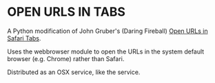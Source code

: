 OPEN URLS IN TABS
=================

A Python modification of John Gruber's (Daring Fireball) [Open URLs in Safari Tabs](http://daringfireball.net/2010/08/open_urls_in_safari_tabs).

Uses the webbrowser module to open the URLs in the system default browser (e.g.
Chrome) rather than Safari. 

Distributed as an OSX service, like the service.
